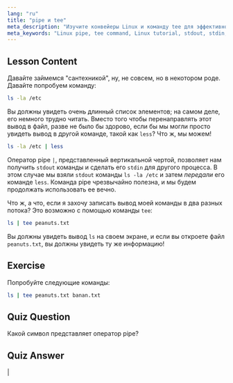 ```yaml
---
lang: "ru"
title: "pipe и tee"
meta_description: "Изучите конвейеры Linux и команду tee для эффективного потока данных в командной строке. Разберитесь с stdout, stdin и выводом в файл. Улучшите свои навыки работы с Linux!"
meta_keywords: "Linux pipe, tee command, Linux tutorial, stdout, stdin, beginner Linux, command line, Linux guide"
---
```


## Lesson Content

Давайте займемся "сантехникой", ну, не совсем, но в некотором роде. Давайте попробуем команду:

```bash
ls -la /etc
```

Вы должны увидеть очень длинный список элементов; на самом деле, его немного трудно читать. Вместо того чтобы перенаправлять этот вывод в файл, разве не было бы здорово, если бы мы могли просто увидеть вывод в другой команде, такой как `less`? Что ж, мы можем!

```bash
ls -la /etc | less
```

Оператор pipe `|`, представленный вертикальной чертой, позволяет нам получить `stdout` команды и сделать его `stdin` для другого процесса. В этом случае мы взяли `stdout` команды `ls -la /etc` и затем _передали_ его команде `less`. Команда pipe чрезвычайно полезна, и мы будем продолжать использовать ее вечно.

Что ж, а что, если я захочу записать вывод моей команды в два разных потока? Это возможно с помощью команды `tee`:

```bash
ls | tee peanuts.txt
```

Вы должны увидеть вывод `ls` на своем экране, и если вы откроете файл `peanuts.txt`, вы должны увидеть ту же информацию!

## Exercise

Попробуйте следующие команды:

```bash
ls | tee peanuts.txt banan.txt
```

## Quiz Question

Какой символ представляет оператор pipe?

## Quiz Answer

|

